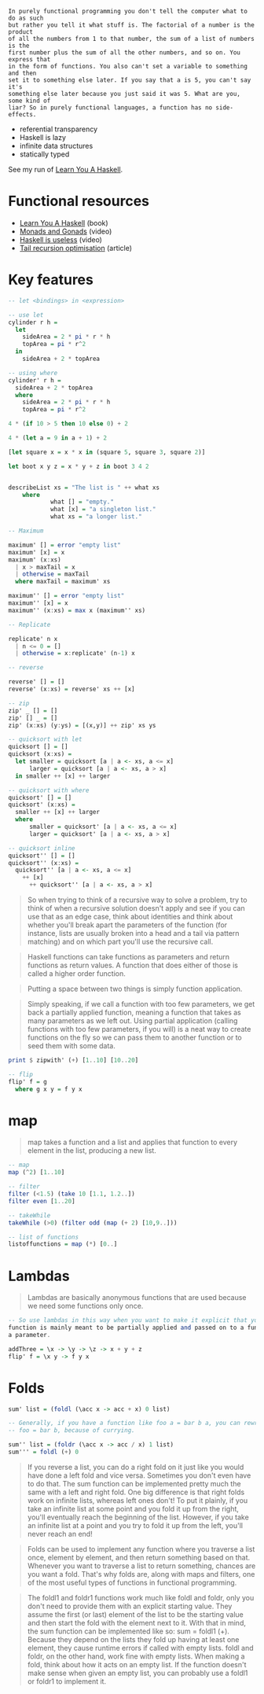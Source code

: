 ```
In purely functional programming you don't tell the computer what to do as such
but rather you tell it what stuff is. The factorial of a number is the product
of all the numbers from 1 to that number, the sum of a list of numbers is the
first number plus the sum of all the other numbers, and so on. You express that
in the form of functions. You also can't set a variable to something and then
set it to something else later. If you say that a is 5, you can't say it's
something else later because you just said it was 5. What are you, some kind of
liar? So in purely functional languages, a function has no side-effects. 
```

- referential transparency
- Haskell is lazy
- infinite data structures
- statically typed

See my run of [Learn You A Haskell](learn-you-a-haskell).

# Functional resources
- [Learn You A Haskell](http://learnyouahaskell.com/chapters) (book)
- [Monads and Gonads](https://www.youtube.com/watch?v=b0EF0VTs9Dc) (video) 
- [Haskell is useless](https://www.youtube.com/watch?v=iSmkqocn0oQ) (video)
- [Tail recursion optimisation](https://www.quora.com/What-is-tail-recursion-Why-is-it-so-bad) (article)

# Key features
```haskell
-- let <bindings> in <expression>

-- use let
cylinder r h =
  let
    sideArea = 2 * pi * r * h
    topArea = pi * r^2
  in
    sideArea + 2 * topArea

-- using where
cylinder' r h =
  sideArea + 2 * topArea
  where
    sideArea = 2 * pi * r * h
    topArea = pi * r^2

4 * (if 10 > 5 then 10 else 0) + 2  

4 * (let a = 9 in a + 1) + 2  

[let square x = x * x in (square 5, square 3, square 2)]  

let boot x y z = x * y + z in boot 3 4 2 


describeList xs = "The list is " ++ what xs  
    where
			what [] = "empty."  
			what [x] = "a singleton list."  
			what xs = "a longer list." 

-- Maximum

maximum' [] = error "empty list"
maximum' [x] = x
maximum' (x:xs)
  | x > maxTail = x
  | otherwise = maxTail
  where maxTail = maximum' xs

maximum'' [] = error "empty list"
maximum'' [x] = x
maximum'' (x:xs) = max x (maximum'' xs)

-- Replicate

replicate' n x
  | n <= 0 = []
  | otherwise = x:replicate' (n-1) x

-- reverse

reverse' [] = []
reverse' (x:xs) = reverse' xs ++ [x]

-- zip
zip' _ [] = []
zip' [] _ = []
zip' (x:xs) (y:ys) = [(x,y)] ++ zip' xs ys

-- quicksort with let
quicksort [] = []
quicksort (x:xs) =
  let smaller = quicksort [a | a <- xs, a <= x]
      larger = quicksort [a | a <- xs, a > x]
  in smaller ++ [x] ++ larger

-- quicksort with where
quicksort' [] = []
quicksort' (x:xs) =
  smaller ++ [x] ++ larger
  where
      smaller = quicksort' [a | a <- xs, a <= x]
      larger = quicksort' [a | a <- xs, a > x]

-- quicksort inline
quicksort'' [] = []
quicksort'' (x:xs) =
  quicksort'' [a | a <- xs, a <= x]
    ++ [x]
      ++ quicksort'' [a | a <- xs, a > x]
```

> So when trying to think of a recursive way to solve a problem, try to think of
> when a recursive solution doesn't apply and see if you can use that as an edge
> case, think about identities and think about whether you'll break apart the
> parameters of the function (for instance, lists are usually broken into a head
> and a tail via pattern matching) and on which part you'll use the recursive
> call.

> Haskell functions can take functions as parameters and return functions as
> return values. A function that does either of those is called a higher order
> function.

> Putting a space between two things is simply function application.

> Simply speaking, if we call a function with too few parameters, we get back a
> partially applied function, meaning a function that takes as many parameters as
> we left out. Using partial application (calling functions with too few
> parameters, if you will) is a neat way to create functions on the fly so we can
> pass them to another function or to seed them with some data.

```haskell
print $ zipwith' (+) [1..10] [10..20]

-- flip
flip' f = g
  where g x y = f y x
```

# map
> map takes a function and a list and applies that function to every element in
> the list, producing a new list. 

```haskell
-- map
map (^2) [1..10]

-- filter
filter (<1.5) (take 10 [1.1, 1.2..])
filter even [1..20]

-- takeWhile
takeWhile (>0) (filter odd (map (+ 2) [10,9..]))
```

```haskell
-- list of functions
listoffunctions = map (*) [0..]
```

# Lambdas
> Lambdas are basically anonymous functions that are used because we need some
> functions only once. 

```haskell
-- So use lambdas in this way when you want to make it explicit that your
function is mainly meant to be partially applied and passed on to a function as
a parameter.

addThree = \x -> \y -> \z -> x + y + z  
flip' f = \x y -> f y x  
```

# Folds
```haskell
sum' list = (foldl (\acc x -> acc + x) 0 list)

-- Generally, if you have a function like foo a = bar b a, you can rewrite it as
-- foo = bar b, because of currying.

sum'' list = (foldr (\acc x -> acc / x) 1 list)
sum''' = foldl (+) 0
```

> If you reverse a list, you can do a right fold on it just like you would have
> done a left fold and vice versa. Sometimes you don't even have to do that. The
> sum function can be implemented pretty much the same with a left and right fold.
> One big difference is that right folds work on infinite lists, whereas left ones
> don't! To put it plainly, if you take an infinite list at some point and you
> fold it up from the right, you'll eventually reach the beginning of the list.
> However, if you take an infinite list at a point and you try to fold it up from
> the left, you'll never reach an end!

> Folds can be used to implement any function where you traverse a list once,
> element by element, and then return something based on that. Whenever you want
> to traverse a list to return something, chances are you want a fold. That's why
> folds are, along with maps and filters, one of the most useful types of
> functions in functional programming.

> The foldl1 and foldr1 functions work much like foldl and foldr, only you don't
> need to provide them with an explicit starting value. They assume the first (or
> last) element of the list to be the starting value and then start the fold with
> the element next to it. With that in mind, the sum function can be implemented
> like so: sum = foldl1 (+). Because they depend on the lists they fold up having
> at least one element, they cause runtime errors if called with empty lists.
> foldl and foldr, on the other hand, work fine with empty lists. When making a
> fold, think about how it acts on an empty list. If the function doesn't make
> sense when given an empty list, you can probably use a foldl1 or foldr1 to
> implement it.
